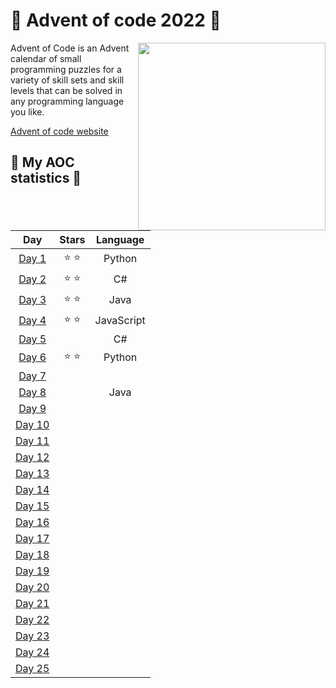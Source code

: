 # 🎄 **Advent of code 2022** 🎄
<img align="right" src="https://user-images.githubusercontent.com/16360374/49324718-7954f100-f4e8-11e8-8ef6-1b701afc504f.png" height=300>

<div align="left">
Advent of Code is an Advent calendar of small programming puzzles for a variety of skill sets and skill levels that can be solved in any programming language you like.

[Advent of code website](https://adventofcode.com)
</div>

## 🎄 **My AOC statistics** 🎄
| **Day**  | **Stars** | **Language** |
|:--------:|:---------:|:------------:|
|  [Day 1](https://github.com/MaximilianMcC/Advent-of-code-2022/tree/main/Day1)   | ⭐   ⭐   | Python       |
|  [Day 2](https://github.com/MaximilianMcC/Advent-of-code-2022/tree/main/Day2)   | ⭐   ⭐   | C#           |
|  [Day 3](https://github.com/MaximilianMcC/Advent-of-code-2022/tree/main/Day3)   | ⭐   ⭐   | Java         |
|  [Day 4](https://github.com/MaximilianMcC/Advent-of-code-2022/tree/main/Day4)   | ⭐   ⭐   | JavaScript   |
|  [Day 5](https://github.com/MaximilianMcC/Advent-of-code-2022/tree/main/Day5)   |           | C#           |
|  [Day 6](https://github.com/MaximilianMcC/Advent-of-code-2022/tree/main/Day6)   | ⭐   ⭐   | Python             |
|  [Day 7](https://github.com/MaximilianMcC/Advent-of-code-2022/tree/main/Day7)   |            |               |
|  [Day 8](https://github.com/MaximilianMcC/Advent-of-code-2022/tree/main/Day8)   |           | Java             |
|  [Day 9](https://github.com/MaximilianMcC/Advent-of-code-2022/tree/main/Day9)   |           |              |
|  [Day 10](https://github.com/MaximilianMcC/Advent-of-code-2022/tree/main/Day10)  |           |              |
|  [Day 11](https://github.com/MaximilianMcC/Advent-of-code-2022/tree/main/Day11)  |           |              |
|  [Day 12](https://github.com/MaximilianMcC/Advent-of-code-2022/tree/main/Day12)  |           |              |
|  [Day 13](https://github.com/MaximilianMcC/Advent-of-code-2022/tree/main/Day13)  |           |              |
|  [Day 14](https://github.com/MaximilianMcC/Advent-of-code-2022/tree/main/Day14)  |           |              |
|  [Day 15](https://github.com/MaximilianMcC/Advent-of-code-2022/tree/main/Day15)  |           |              |
|  [Day 16](https://github.com/MaximilianMcC/Advent-of-code-2022/tree/main/Day16)  |           |              |
|  [Day 17](https://github.com/MaximilianMcC/Advent-of-code-2022/tree/main/Day17)  |           |              |
|  [Day 18](https://github.com/MaximilianMcC/Advent-of-code-2022/tree/main/Day18)  |           |              |
|  [Day 19](https://github.com/MaximilianMcC/Advent-of-code-2022/tree/main/Day19)  |           |              |
|  [Day 20](https://github.com/MaximilianMcC/Advent-of-code-2022/tree/main/Day20)  |           |              |
|  [Day 21](https://github.com/MaximilianMcC/Advent-of-code-2022/tree/main/Day21)  |           |              |
|  [Day 22](https://github.com/MaximilianMcC/Advent-of-code-2022/tree/main/Day22)  |           |              |
|  [Day 23](https://github.com/MaximilianMcC/Advent-of-code-2022/tree/main/Day23)  |           |              |
|  [Day 24](https://github.com/MaximilianMcC/Advent-of-code-2022/tree/main/Day24)  |           |              |
|  [Day 25](https://github.com/MaximilianMcC/Advent-of-code-2022/tree/main/Day25)  |           |              |